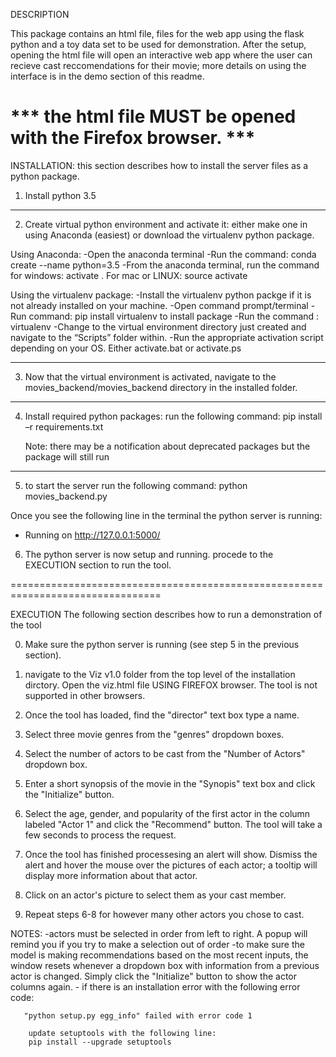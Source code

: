 DESCRIPTION

This package contains an html file, files for the web app using the flask python
and a toy data set to be used for demonstration.  After the setup, opening the
html file will open an interactive web app where the user can recieve cast
reccomendations for their movie; more details on using the interface is in the
demo section of this readme.

*** the html file MUST be opened with the Firefox browser. ***
================================================================================

INSTALLATION:
this section describes how to install the server files as a python package.

1)  Install python 3.5

--------------------------------------------------------------------------------
2)  Create virtual python environment and activate it: either make one in using
    Anaconda (easiest) or download the virtualenv python package.

Using Anaconda:
    -Open the anaconda terminal
    -Run the command: conda create  --name <name here>  python=3.5
    -From the anaconda terminal, run the command  for windows:  activate
    <name of environment>.  For mac or LINUX: source activate <name of environment>

Using the virtualenv package:
    -Install the virtualenv python packge if it is not already installed on your
     machine.
        -Open command prompt/terminal
        -Run command:  pip install virtualenv to install package
    -Run the command : virtualenv <installation directory here>
    -Change to the virtual environment directory just created and navigate to
     the  “Scripts” folder within.
    -Run the appropriate activation script depending on your OS. Either
     activate.bat or activate.ps

--------------------------------------------------------------------------------
3)  Now that the virtual environment is activated, navigate to the
    movies_backend/movies_backend directory in the installed folder.

--------------------------------------------------------------------------------
4)  Install required python packages: run the following command:
    pip install –r requirements.txt

    Note: there may be a notification about deprecated packages but the package
    will still run

--------------------------------------------------------------------------------
5) to start the server run the following command: python movies_backend.py

Once you see the following line in the terminal the python server is running:

* Running on http://127.0.0.1:5000/

6)  The python server is now setup and running. procede to the EXECUTION
    section to run the tool.

================================================================================

EXECUTION
The following section describes how to run a demonstration of the tool

0) Make sure the python server is running (see step 5 in the previous section).

1) navigate to the Viz v1.0 folder from the top level of the installation
   dirctory. Open the viz.html file USING FIREFOX browser.  The tool is not
   supported in other browsers.

2) Once the tool has loaded, find the "director" text box type a name.

3) Select three movie genres from the "genres" dropdown boxes.

4) Select the number of actors to be cast from the "Number of Actors" dropdown
   box.

5) Enter a short synopsis of the movie in the "Synopis" text box and click the
   "Initialize"  button.

6) Select the age, gender, and popularity of the first actor in the column
   labeled "Actor 1" and click the "Recommend" button.  The tool will take a few
   seconds to process the request.

7) Once the tool has finished processesing an alert will show. Dismiss the alert
   and hover the mouse over the pictures of each actor; a tooltip will display
   more information about that actor.

8) Click on an actor's picture to select them as your cast member.

9) Repeat steps 6-8 for however many other actors you chose to cast.

NOTES: -actors must be selected in order from left to right.  A popup will
        remind you if you try to make a selection out of order
       -to make sure the model is making recommendations based on the most
       recent inputs, the window resets whenever a dropdown box with information
       from a previous actor is changed. Simply click the "Initialize" button
       to show the actor columns again.
       - if there is an installation error with the following error code:

       "python setup.py egg_info" failed with error code 1

        update setuptools with the following line:
        pip install --upgrade setuptools
